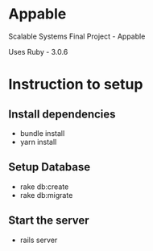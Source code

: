# Appable
Scalable Systems Final Project - Appable

Uses Ruby - 3.0.6

# Instruction to setup

## Install dependencies

- bundle install
- yarn install

## Setup Database

- rake db:create
- rake db:migrate

## Start the server

- rails server
